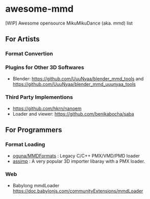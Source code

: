# awesome-mmd
[WIP] Awesome opensource MikuMikuDance (aka. mmd) list

## For Artists
### Format Convertion

### Plugins for Other 3D Softwares
- Blender: https://github.com/UuuNyaa/blender_mmd_tools and https://github.com/UuuNyaa/blender_mmd_uuunyaa_tools

### Third Party Implementions
- https://github.com/hkrn/nanoem
- Loader and viewer: https://github.com/benikabocha/saba


## For Programmers
### Format Loading
- [oguna/MMDFormats](https://github.com/oguna/MMDFormats) : Legacy C/C++ PMX/VMD/PMD loader
- [assimp](https://github.com/assimp/assimp) : A very popular 3D importer libaray with a PMX loader.

### Web
- Babylong mmdLoader https://doc.babylonjs.com/communityExtensions/mmdLoader
